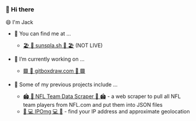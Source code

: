 ### 👋 Hi there

😄 I'm Jack

<!--
**sunspla-sh/sunspla-sh** is a ✨ _special_ ✨ repository because its `README.md` (this file) appears on your GitHub profile.

Here are some ideas to get you started:

- 🔭 I’m currently working on ...
- 🌱 I’m currently learning ...
- 👯 I’m looking to collaborate on ...
- 🤔 I’m looking for help with ...
- 💬 Ask me about ...
- 📫 How to reach me: ...
- 😄 Pronouns: ...
- ⚡ Fun fact: ...
-->

- 🔭 You can find me at ...
  - [🏖️ 🌅 sunspla.sh 🌅 🏖️](https://sunspla.sh) (NOT LIVE)

- 🧪 I’m currently working on ...
  - [🟩 🎨 gitboxdraw.com 🎨 🟩](https://gitboxdraw.com)

- 🌱 Some of my previous projects include ...
  - [🏟️ 🏈 NFL Team Data Scraper 🏈 🏟️](https://github.com/sunspla-sh/nfl-team-data-scraper) - a web scraper to pull all NFL team players from NFL.com and put them into JSON files
  - [📍 💻 IPOmg 💻 📍](https://ipomg.com) - find your IP address and approximate geolocation
